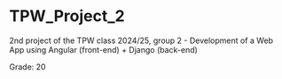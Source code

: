 # TPW_Project_2
2nd project of the TPW class 2024/25, group 2 - Development of a Web App using Angular (front-end) + Django (back-end)

Grade: 20
